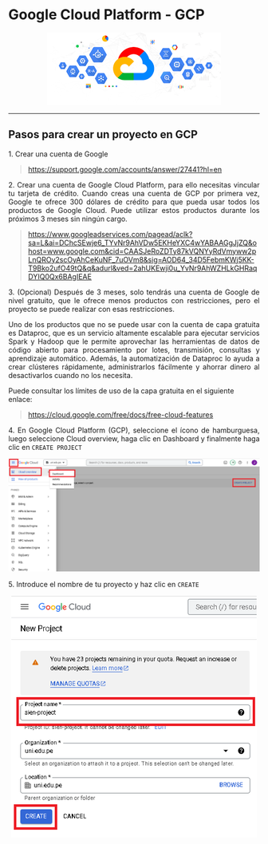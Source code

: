 # Google Cloud Platform - GCP

<p align="center">
  <img src="Imagenes/gcp.png">
</p>

---

## Pasos para crear un proyecto en GCP

<p align="justify">
1. Crear una cuenta de Google
</p>

> https://support.google.com/accounts/answer/27441?hl=en

<p align="justify">
2. Crear una cuenta de Google Cloud Platform, para ello necesitas vincular tu tarjeta de crédito. Cuando creas una cuenta de GCP por primera vez, Google te ofrece 300 dólares de crédito para que pueda usar todos los productos de Google Cloud. Puede utilizar estos productos durante los próximos 3 meses sin ningún cargo.
</p>

> https://www.googleadservices.com/pagead/aclk?sa=L&ai=DChcSEwje6_TYvNr9AhVDw5EKHeYXC4wYABAAGgJjZQ&ohost=www.google.com&cid=CAASJeRoZDTy87kVQNYyRdVmyww2pLnQROy2scOyAhCeKuNF_7uOVm8&sig=AOD64_34D5FebmKWj5KK-T9Bko2ufO49tQ&q&adurl&ved=2ahUKEwji0u_YvNr9AhWZHLkGHRaqDYIQ0Qx6BAgIEAE

<p align="justify">
3. (Opcional) Después de 3 meses, solo tendrás una cuenta de Google de nivel gratuito, que le ofrece menos productos con restricciones, pero el proyecto se puede realizar con esas restricciones.
</p>
<p align="justify">
Uno de los productos que no se puede usar con la cuenta de capa gratuita es Dataproc, que es un servicio altamente escalable para ejecutar servicios Spark y Hadoop que le permite aprovechar las herramientas de datos de código abierto para procesamiento por lotes, transmisión, consultas y aprendizaje automático. Además, la automatización de Dataproc lo ayuda a crear clústeres rápidamente, administrarlos fácilmente y ahorrar dinero al desactivarlos cuando no los necesita. 

 Puede consultar los límites de uso de la capa gratuita en el siguiente enlace:

   > https://cloud.google.com/free/docs/free-cloud-features
</p>

<p align="justify">
4. En Google Cloud Platform (GCP), seleccione el ícono de hamburguesa, luego seleccione Cloud overview, haga clic en Dashboard y finalmente haga clic en <code>CREATE PROJECT</code>
</p>

<p align="center">
  <img src="Imagenes\create_project_gcp.png">
</p>

<p align="justify">
5.  Introduce el nombre de tu proyecto y haz clic en <code>CREATE</code>
</p>

<p align="center">
  <img src="Imagenes\new_project_gcp.png">
</p>

 






